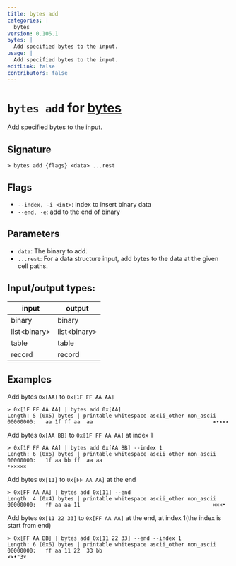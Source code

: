 ```yaml
---
title: bytes add
categories: |
  bytes
version: 0.106.1
bytes: |
  Add specified bytes to the input.
usage: |
  Add specified bytes to the input.
editLink: false
contributors: false
---
```

<!-- This file is automatically generated. Please edit the command in https://github.com/nushell/nushell instead. -->

# `bytes add` for [bytes](/commands/categories/bytes.md)

<div class='command-title'>Add specified bytes to the input.</div>

## Signature

```> bytes add {flags} <data> ...rest```

## Flags

 -  `--index, -i <int>`: index to insert binary data
 -  `--end, -e`: add to the end of binary

## Parameters

 -  `data`: The binary to add.
 -  `...rest`: For a data structure input, add bytes to the data at the given cell paths.


## Input/output types:

| input        | output       |
| ------------ | ------------ |
| binary       | binary       |
| list&lt;binary&gt; | list&lt;binary&gt; |
| table        | table        |
| record       | record       |
## Examples

Add bytes `0x[AA]` to `0x[1F FF AA AA]`
```nu
> 0x[1F FF AA AA] | bytes add 0x[AA]
Length: 5 (0x5) bytes | printable whitespace ascii_other non_ascii
00000000:   aa 1f ff aa  aa                                      ×•×××

```

Add bytes `0x[AA BB]` to `0x[1F FF AA AA]` at index 1
```nu
> 0x[1F FF AA AA] | bytes add 0x[AA BB] --index 1
Length: 6 (0x6) bytes | printable whitespace ascii_other non_ascii
00000000:   1f aa bb ff  aa aa                                   •×××××

```

Add bytes `0x[11]` to `0x[FF AA AA]` at the end
```nu
> 0x[FF AA AA] | bytes add 0x[11] --end
Length: 4 (0x4) bytes | printable whitespace ascii_other non_ascii
00000000:   ff aa aa 11                                          ×××•

```

Add bytes `0x[11 22 33]` to `0x[FF AA AA]` at the end, at index 1(the index is start from end)
```nu
> 0x[FF AA BB] | bytes add 0x[11 22 33] --end --index 1
Length: 6 (0x6) bytes | printable whitespace ascii_other non_ascii
00000000:   ff aa 11 22  33 bb                                   ××•"3×

```
